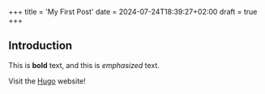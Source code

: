 +++
title = 'My First Post'
date = 2024-07-24T18:39:27+02:00
draft = true
+++
## Introduction

This is **bold** text, and this is *emphasized* text.

Visit the [Hugo](https://gohugo.io) website!
